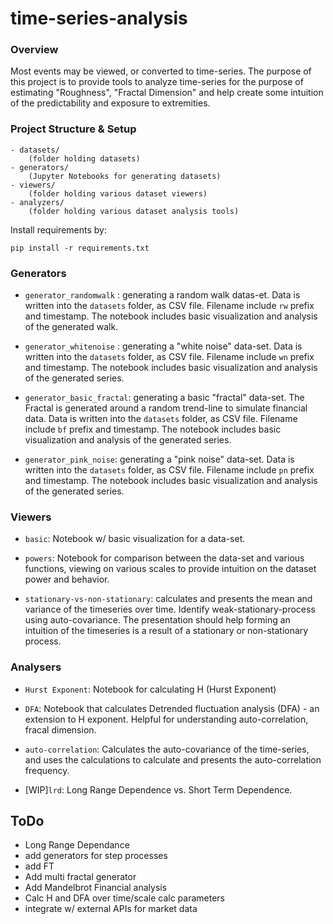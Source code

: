 # time-series-analysis

### Overview

Most events may be viewed, or converted to time-series. The purpose of this project is to provide tools to analyze time-series for the purpose of estimating "Roughness", "Fractal Dimension" and help create some intuition of the predictability and exposure to extremities.  

### Project Structure & Setup

```
- datasets/
    (folder holding datasets)
- generators/ 
    (Jupyter Notebooks for generating datasets)
- viewers/
    (folder holding various dataset viewers)
- analyzers/
    (folder holding various dataset analysis tools)
```

Install requirements by:
 
`pip install -r requirements.txt`


### Generators

* `generator_randomwalk` : generating a random walk datas-et. Data is written into the `datasets` folder, as CSV file. Filename include `rw` prefix and timestamp. The notebook includes basic visualization and analysis of the generated walk.

* `generator_whitenoise` : generating a "white noise" data-set. Data is written into the `datasets` folder, as CSV file. Filename include `wn` prefix and timestamp. The notebook includes basic visualization and analysis of the generated series.

* `generator_basic_fractal`: generating a basic "fractal" data-set. The Fractal is generated around a random trend-line to simulate financial data. Data is written into the `datasets` folder, as CSV file. Filename include `bf` prefix and timestamp. The notebook includes basic visualization and analysis of the generated series.

* `generator_pink_noise`: generating a "pink noise" data-set. Data is written into the `datasets` folder, as CSV file. Filename include `pn` prefix and timestamp. The notebook includes basic visualization and analysis of the generated series.

### Viewers

* `basic`: Notebook w/ basic visualization for a data-set.

* `powers`: Notebook for comparison between the data-set and various functions, viewing on various scales to provide intuition on the dataset power and behavior.

* `stationary-vs-non-stationary`: calculates and presents the mean and variance of the timeseries over time. Identify weak-stationary-process using auto-covariance. The presentation should help forming an intuition of the timeseries is a result of a stationary or non-stationary process. 

### Analysers 

* `Hurst Exponent`: Notebook for calculating H (Hurst Exponent) 

* `DFA`: Notebook that calculates Detrended fluctuation analysis (DFA) - an extension to H exponent. Helpful for understanding auto-correlation, fracal dimension. 

* `auto-correlation`: Calculates the auto-covariance of the time-series, and uses the calculations to calculate and presents the auto-correlation frequency.

* [WIP]`lrd`: Long Range Dependence vs. Short Term Dependence.

## ToDo

* Long Range Dependance
* add generators for step processes
* add FT
* Add multi fractal generator
* Add Mandelbrot Financial analysis
* Calc H and DFA over time/scale calc parameters
* integrate w/ external APIs for market data

